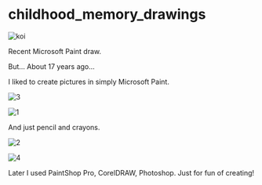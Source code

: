 # childhood_memory_drawings

![koi](https://user-images.githubusercontent.com/72028760/133932149-b25f293d-df73-46bf-8a9d-f0e97bad22e6.jpg)

Recent Microsoft Paint draw.

But... About 17 years ago...

I liked to create pictures in simply Microsoft Paint.

![3](https://user-images.githubusercontent.com/72028760/133927710-9b48ca4a-7715-49c8-807a-657290c2d555.jpg)

![1](https://user-images.githubusercontent.com/72028760/133927715-007be7a4-2e89-4702-a6dd-8b283154bd89.jpg)

And just pencil and crayons.

![2](https://user-images.githubusercontent.com/72028760/133927822-48fded1d-5081-432e-8eab-5661b6e7eb56.jpg)

![4](https://user-images.githubusercontent.com/72028760/133927826-e3b7ef42-86cf-48c8-ba35-d78533c14018.jpg)

Later I used PaintShop Pro, CorelDRAW, Photoshop. Just for fun of creating!
